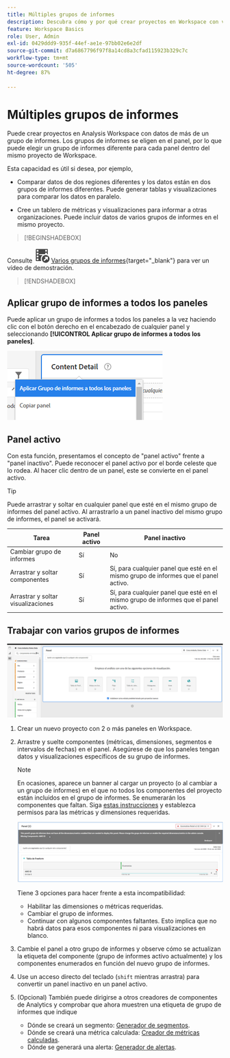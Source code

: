 ```yaml
---
title: Múltiples grupos de informes
description: Descubra cómo y por qué crear proyectos en Workspace con varios grupos de informes
feature: Workspace Basics
role: User, Admin
exl-id: 0429ddd9-935f-44ef-ae1e-97bb02e6e2df
source-git-commit: d7a6867796f97f8a14cd8a3cfad115923b329c7c
workflow-type: tm+mt
source-wordcount: '505'
ht-degree: 87%

---
```


# Múltiples grupos de informes

Puede crear proyectos en Analysis Workspace con datos de más de un grupo de informes. Los grupos de informes se eligen en el panel, por lo que puede elegir un grupo de informes diferente para cada panel dentro del mismo proyecto de Workspace.

Esta capacidad es útil si desea, por ejemplo,

* Comparar datos de dos regiones diferentes y los datos están en dos grupos de informes diferentes. Puede generar tablas y visualizaciones para comparar los datos en paralelo.

* Cree un tablero de métricas y visualizaciones para informar a otras organizaciones. Puede incluir datos de varios grupos de informes en el mismo proyecto.


>[!BEGINSHADEBOX]

Consulte ![VideoCheckedOut](/help/assets/icons/VideoCheckedOut.svg) [Varios grupos de informes](https://video.tv.adobe.com/v/32843?quality=12&learn=on){target="_blank"} para ver un vídeo de demostración.

>[!ENDSHADEBOX]


## Aplicar grupo de informes a todos los paneles

Puede aplicar un grupo de informes a todos los paneles a la vez haciendo clic con el botón derecho en el encabezado de cualquier panel y seleccionando **[!UICONTROL Aplicar grupo de informes a todos los paneles]**.

![](assets/apply-rs-all-panels.png)

## Panel activo

Con esta función, presentamos el concepto de &quot;panel activo&quot; frente a &quot;panel inactivo&quot;. Puede reconocer el panel activo por el borde celeste que lo rodea. Al hacer clic dentro de un panel, este se convierte en el panel activo.

>[!TIP]
>Puede arrastrar y soltar en cualquier panel que esté en el mismo grupo de informes del panel activo. Al arrastrarlo a un panel inactivo del mismo grupo de informes, el panel se activará.

| Tarea | Panel activo | Panel inactivo |
| --- | --- | --- |
| Cambiar grupo de informes | Sí | No |
| Arrastrar y soltar componentes | Sí | Sí, para cualquier panel que esté en el mismo grupo de informes que el panel activo. |
| Arrastrar y soltar visualizaciones | Sí | Sí, para cualquier panel que esté en el mismo grupo de informes que el panel activo. |

## Trabajar con varios grupos de informes

![](assets/mrs-ui.png)

1. Crear un nuevo proyecto con 2 o más paneles en Workspace.

1. Arrastre y suelte componentes (métricas, dimensiones, segmentos e intervalos de fechas) en el panel. Asegúrese de que los paneles tengan datos y visualizaciones específicos de su grupo de informes.


   >[!NOTE]
   >En ocasiones, aparece un banner al cargar un proyecto (o al cambiar a un grupo de informes) en el que no todos los componentes del proyecto están incluidos en el grupo de informes. Se enumerarán los componentes que faltan. Siga [estas instrucciones](/help/admin/admin-console/permissions/product-profile.md) y establezca permisos para las métricas y dimensiones requeridas.

   ![](assets/incompat-rs.png)

   Tiene 3 opciones para hacer frente a esta incompatibilidad:
   * Habilitar las dimensiones o métricas requeridas.
   * Cambiar el grupo de informes.
   * Continuar con algunos componentes faltantes. Esto implica que no habrá datos para esos componentes ni para visualizaciones en blanco.

1. Cambie el panel a otro grupo de informes y observe cómo se actualizan la etiqueta del componente (grupo de informes activo actualmente) y los componentes enumerados en función del nuevo grupo de informes.

1. Use un acceso directo del teclado (`shift` mientras arrastra) para convertir un panel inactivo en un panel activo.

1. (Opcional) También puede dirigirse a otros creadores de componentes de Analytics y comprobar que ahora muestren una etiqueta de grupo de informes que indique

   * Dónde se creará un segmento: [Generador de segmentos](https://experienceleague.adobe.com/docs/analytics/components/segmentation/segmentation-workflow/seg-build.html?lang=es).
   * Dónde se creará una métrica calculada: [Creador de métricas calculadas](https://experienceleague.adobe.com/docs/analytics/components/calculated-metrics/calcmetric-workflow/cm-build-metrics.html?lang=es).
   * Dónde se generará una alerta: [Generador de alertas](https://experienceleague.adobe.com/docs/analytics/components/alerts/alert-builder.html?lang=es).
